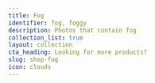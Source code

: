 ```yaml
---
title: Fog
identifier: fog, foggy
description: Photos that contain fog
collection_list: true
layout: collection
cta_heading: Looking for more products?
slug: shop-fog
icon: clouds
---
```


